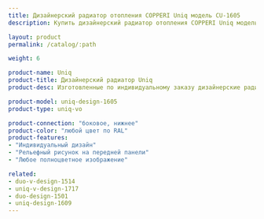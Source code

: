 ```yaml
---
title: Дизайнерский радиатор отопления COPPERI Uniq модель CU-1605
description: Купить дизайнерский радиатор отопления COPPERI Uniq модель CU-1605 по цене производителя в Москве.

layout: product
permalink: /catalog/:path

weight: 6

product-name: Uniq
product-title: Дизайнерский радиатор Uniq
product-desc: Изготовленные по индивидуальному заказу дизайнерские радиаторы COPPERI Uniq с полноцветными изображениями на передней панели позволят Вам воплотить в жизнь самые смелые и оригинальные проекты интерьеров. Творите! Ваша фантазия не ограничена.

product-model: uniq-design-1605
product-type: uniq-vo

product-connection: "боковое, нижнее"
product-color: "любой цвет по RAL"
product-features:
- "Индивидуальный дизайн"
- "Рельефный рисунок на передней панели"
- "Любое полноцветное изображение"

related:
- duo-v-design-1514
- uniq-v-design-1717
- duo-design-1501
- uniq-design-1609
---
```

